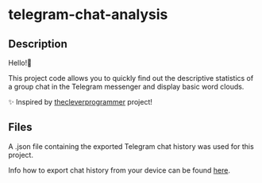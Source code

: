 # telegram-chat-analysis

## Description

Hello!👋

This project code allows you to quickly find out the descriptive statistics of a group chat in the Telegram messenger and display basic word clouds. 

✨ Inspired by [thecleverprogrammer](https://thecleverprogrammer.com/2020/08/06/whatsapp-group-chat-analysis/) project!

## Files
A .json file containing the exported Telegram chat history was used for this project. 

Info how to export chat history from your device can be found [here](https://telegram.org/blog/export-and-more#:~:text=To%20use%20this%20feature%2C%20make,parts%20of%20their%20messaging%20history.).
